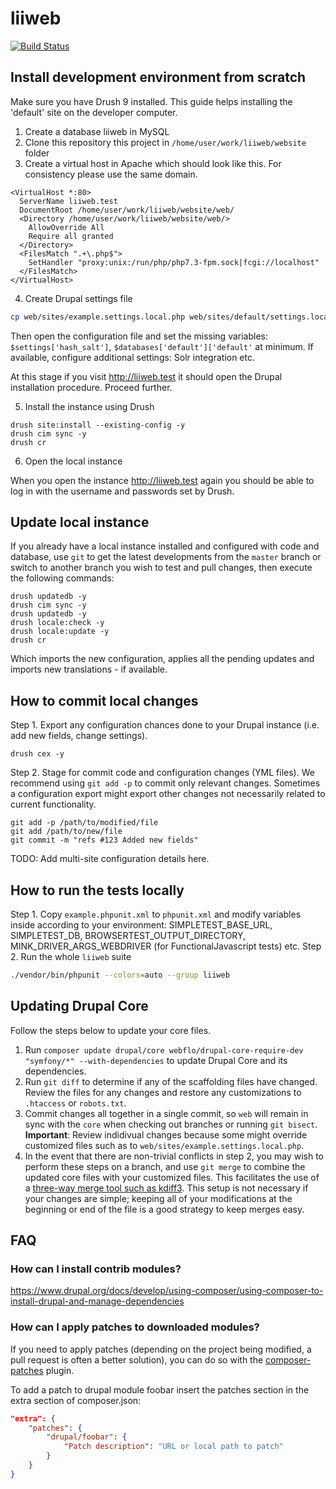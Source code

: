# liiweb

[![Build Status](https://travis-ci.com/stefanbutura/liiweb.svg?branch=master)](https://travis-ci.org/drupal-composer/drupal-project)


## Install development environment from scratch

Make sure you have Drush 9 installed. This guide helps installing the 'default' site on the developer computer.

1. Create a database liiweb in MySQL
2. Clone this repository this project in `/home/user/work/liiweb/website` folder
3. Create a virtual host in Apache which should look like this. For consistency please use the same domain.
```apacheconfig
<VirtualHost *:80>
  ServerName liiweb.test
  DocumentRoot /home/user/work/liiweb/website/web/
  <Directory /home/user/work/liiweb/website/web/>
    AllowOverride All
    Require all granted
  </Directory>
  <FilesMatch ".+\.php$">
    SetHandler "proxy:unix:/run/php/php7.3-fpm.sock|fcgi://localhost"
  </FilesMatch>
</VirtualHost>
```
4. Create Drupal settings file
```bash
cp web/sites/example.settings.local.php web/sites/default/settings.local.php
```
Then open the configuration file and set the missing variables: `$settings['hash_salt']`, `$databases['default']['default'` at minimum. If available, configure additional settings: Solr integration etc.

At this stage if you visit http://liiweb.test it should open the Drupal installation procedure. Proceed further.

5. Install the instance using Drush
```shell script
drush site:install --existing-config -y
drush cim sync -y
drush cr
```
6. Open the local instance

When you open the instance http://liiweb.test again you should be able to log in with the username and passwords set by Drush.


## Update local instance

If you already have a local instance installed and configured with code and database, use `git` to get the latest developments from the `master` branch or switch to another branch you wish to test and pull changes, then execute the following commands:
```shell script
drush updatedb -y
drush cim sync -y
drush updatedb -y
drush locale:check -y
drush locale:update -y
drush cr
```

Which imports the new configuration, applies all the pending updates and imports new translations - if available.

## How to commit local changes

Step 1. Export any configuration chances done to your Drupal instance (i.e. add new fields, change settings).

```shell script
drush cex -y
```

Step 2. Stage for commit code and configuration changes (YML files). We recommend using `git add -p` to commit only relevant changes. Sometimes a configuration export might export other changes not necessarily related to current functionality.

```shell script
git add -p /path/to/modified/file
git add /path/to/new/file
git commit -m "refs #123 Added new fields"
```

TODO: Add multi-site configuration details here.

## How to run the tests locally

Step 1. Copy `example.phpunit.xml` to `phpunit.xml` and modify variables inside according to your environment: SIMPLETEST_BASE_URL, SIMPLETEST_DB, BROWSERTEST_OUTPUT_DIRECTORY, MINK_DRIVER_ARGS_WEBDRIVER (for FunctionalJavascript tests) etc.
Step 2. Run the whole `liiweb` suite
```bash
./vendor/bin/phpunit --colors=auto --group liiweb
```

## Updating Drupal Core

Follow the steps below to update your core files.

1. Run `composer update drupal/core webflo/drupal-core-require-dev "symfony/*" --with-dependencies` to update Drupal Core and its dependencies.
1. Run `git diff` to determine if any of the scaffolding files have changed. Review the files for any changes and restore any customizations to `.htaccess` or `robots.txt`.
1. Commit changes all together in a single commit, so `web` will remain in sync with the `core` when checking out branches or running `git bisect`. **Important**: Review indidivual changes because some might override customized files such as to `web/sites/example.settings.local.php`.
1. In the event that there are non-trivial conflicts in step 2, you may wish to perform these steps on a branch, and use `git merge` to combine the updated core files with your customized files. This facilitates the use of a [three-way merge tool such as kdiff3](http://www.gitshah.com/2010/12/how-to-setup-kdiff-as-diff-tool-for-git.html). This setup is not necessary if your changes are simple; keeping all of your modifications at the beginning or end of the file is a good strategy to keep merges easy.


## FAQ


### How can I install contrib modules?

https://www.drupal.org/docs/develop/using-composer/using-composer-to-install-drupal-and-manage-dependencies

### How can I apply patches to downloaded modules?

If you need to apply patches (depending on the project being modified, a pull
request is often a better solution), you can do so with the
[composer-patches](https://github.com/cweagans/composer-patches) plugin.

To add a patch to drupal module foobar insert the patches section in the extra
section of composer.json:
```json
"extra": {
    "patches": {
        "drupal/foobar": {
            "Patch description": "URL or local path to patch"
        }
    }
}
```
